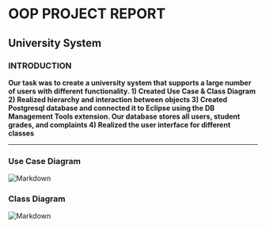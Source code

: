 # OOP PROJECT REPORT
## University System
### INTRODUCTION
**Our task was to create a university system that supports a large number of users with different functionality. 1) Created Use Case & Class Diagram 2) Realized hierarchy and interaction between objects 3) Created Postgresql database and connected it to Eclipse using the DB Management Tools extension. Our database stores all users, student grades, and complaints 4) Realized the user interface for different classes**
___
### Use Case Diagram
![Markdown](https://github.com/sunsh1nezxc/University-System-Project/blob/main/Diagrams%20/usecase-diagram.jpeg)
### Class Diagram
![Markdown](https://github.com/sunsh1nezxc/University-System-Project/blob/main/Diagrams%20/class-diagram-3.jpeg)
